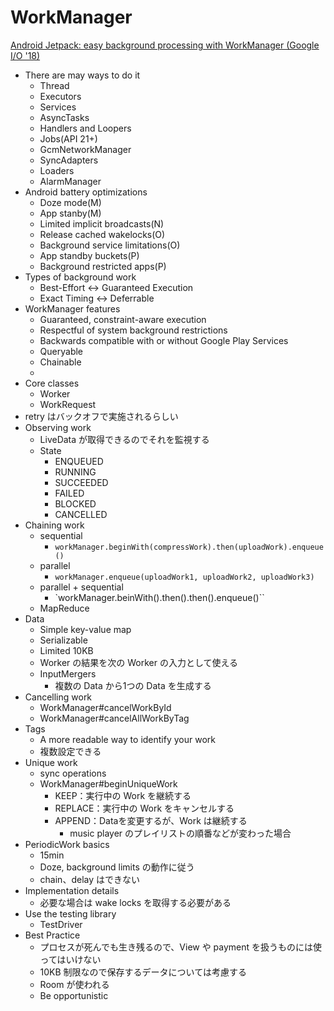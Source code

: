 # WorkManager

[Android Jetpack: easy background processing with WorkManager (Google I/O '18)](https://www.youtube.com/watch?v=IrKoBFLwTN0)

* There are may ways to do it
  * Thread
  * Executors
  * Services
  * AsyncTasks
  * Handlers and Loopers
  * Jobs(API 21+)
  * GcmNetworkManager
  * SyncAdapters
  * Loaders
  * AlarmManager
* Android battery optimizations
  * Doze mode(M)
  * App stanby(M)
  * Limited implicit broadcasts(N)
  * Release cached wakelocks(O)
  * Background service limitations(O)
  * App standby buckets(P)
  * Background restricted apps(P)
* Types of background work
  * Best-Effort <-> Guaranteed Execution
  * Exact Timing <-> Deferrable
* WorkManager features
  * Guaranteed, constraint-aware execution
  * Respectful of system background restrictions
  * Backwards compatible with or without Google Play Services
  * Queryable
  * Chainable
  *
* Core classes
  * Worker
  * WorkRequest
* retry はバックオフで実施されるらしい
* Observing work
  * LiveData が取得できるのでそれを監視する
  * State
    * ENQUEUED
    * RUNNING
    * SUCCEEDED
    * FAILED
    * BLOCKED
    * CANCELLED
* Chaining work
  * sequential
    * `workManager.beginWith(compressWork).then(uploadWork).enqueue()`
  * parallel
    * `workManager.enqueue(uploadWork1, uploadWork2, uploadWork3)`
  * parallel + sequential
    * `workManager.beinWith().then().then().enqueue()``
  * MapReduce
* Data
  * Simple key-value map
  * Serializable
  * Limited 10KB
  * Worker の結果を次の Worker の入力として使える
  * InputMergers
    * 複数の Data から1つの Data を生成する
* Cancelling work
  * WorkManager#cancelWorkById
  * WorkManager#cancelAllWorkByTag
* Tags
  * A more readable way to identify your work
  * 複数設定できる
* Unique work
  * sync operations
  * WorkManager#beginUniqueWork
    * KEEP：実行中の Work を継続する
    * REPLACE：実行中の Work をキャンセルする
    * APPEND：Dataを変更するが、Work は継続する
      * music player のプレイリストの順番などが変わった場合
* PeriodicWork basics
  * 15min
  * Doze, background limits の動作に従う
  * chain、delay はできない
* Implementation details
  * 必要な場合は wake locks を取得する必要がある
* Use the testing library
  * TestDriver
* Best Practice
  * プロセスが死んでも生き残るので、View や payment を扱うものには使ってはいけない
  * 10KB 制限なので保存するデータについては考慮する
  * Room が使われる
  * Be opportunistic
